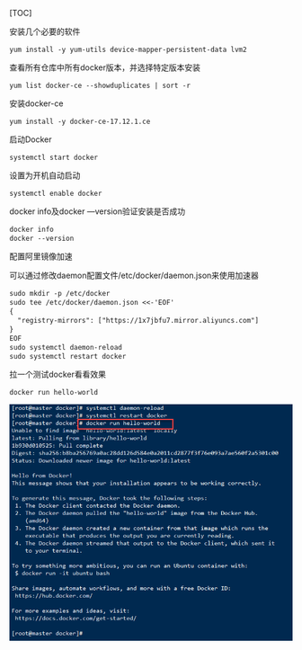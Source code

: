 [TOC]

安装几个必要的软件

```
yum install -y yum-utils device-mapper-persistent-data lvm2
```

查看所有仓库中所有docker版本，并选择特定版本安装

```
yum list docker-ce --showduplicates | sort -r
```

安装docker-ce

```
yum install -y docker-ce-17.12.1.ce
```

启动Docker

```
systemctl start docker
```

设置为开机自动启动

```
systemctl enable docker
```

docker info及docker —version验证安装是否成功

```
docker info
docker --version
```

配置阿里镜像加速

可以通过修改daemon配置文件/etc/docker/daemon.json来使用加速器

```
sudo mkdir -p /etc/docker
sudo tee /etc/docker/daemon.json <<-'EOF'
{
  "registry-mirrors": ["https://1x7jbfu7.mirror.aliyuncs.com"]
}
EOF
sudo systemctl daemon-reload
sudo systemctl restart docker
```

拉一个测试docker看看效果

```
docker run hello-world
```

![1568275382121](04%20%E5%AE%89%E8%A3%85Docker.assets/1568275382121.png)